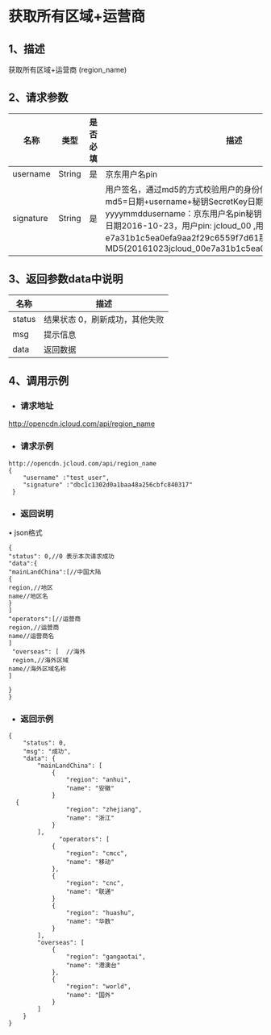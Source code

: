 # **获取所有区域+运营商**

## **1、描述**

获取所有区域+运营商 (region_name)

## **2、请求参数**

| **名称**  | **类型** | **是否必填** | **描述**                                                     |
| --------- | -------- | ------------ | ------------------------------------------------------------ |
| username  | String   | 是           | 京东用户名pin                                                |
| signature | String   | 是           | 用户签名，通过md5的方式校验用户的身份信息，保障信息安全。  md5=日期+username+秘钥SecretKey日期：格式为 yyyymmddusername：京东用户名pin秘钥：双方约定示例：比如当前日期2016-10-23，用户pin: jcloud_00 ,用户秘钥SecretKey   ：e7a31b1c5ea0efa9aa2f29c6559f7d61那签名为MD5(20161023jcloud_00e7a31b1c5ea0efa9aa2f29c6559f7d61) |

## 

## **3、返回参数data中说明**

| **名称** | **描述**                       |
| -------- | ------------------------------ |
| status   | 结果状态 0，刷新成功，其他失败 |
| msg      | 提示信息                       |
| data     | 返回数据                       |

## 

## **4、调用示例**

- ### **请求地址**

http://opencdn.jcloud.com/api/region_name

- ### **请求示例**

```
http://opencdn.jcloud.com/api/region_name
{
    "username" :"test_user",
    "signature" :"dbc1c1302d0a1baa48a256cbfc840317"
 }
```

- ### **返回说明**

•        json格式

```
{
"status": 0,//0 表示本次请求成功
"data":{
"mainLandChina":[//中国大陆
{
region,//地区
name//地区名
}
]
"operators":[//运营商
region,//运营商
name//运营商名
]
 "overseas": [  //海外
 region,//海外区域
name//海外区域名称
]

}
}
```

- ### **返回示例**

```
{
    "status": 0,
    "msg": "成功",
    "data": {
        "mainLandChina": [
            {
                "region": "anhui",
                "name": "安徽"
            }
  {
                "region": "zhejiang",
                "name": "浙江"
            }
        ],
              "operators": [
            {
                "region": "cmcc",
                "name": "移动"
            },
            {
                "region": "cnc",
                "name": "联通"
            }
            {
                "region": "huashu",
                "name": "华数"
            }
        ],
        "overseas": [
            {
                "region": "gangaotai",
                "name": "港澳台"
            },
            {
                "region": "world",
                "name": "国外"
            }
        ]
    }
}
```